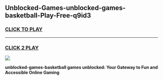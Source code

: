 
## Unblocked-Games-unblocked-games-basketball-Play-Free-q9id3
<h3>
<a href="https://premium76.site?title=unblocked-games-basketball&ref=23A">CLICK TO PLAY</a></h3>
<hr>

<h3>
<a href="https://premium76.site?title=unblocked-games-basketball&ref=23A">CLICK 2 PLAY</a>
  
</h3>

<a href="https://premium76.site?title=unblocked-games-basketball&ref=23A"><img src="https://clearcache.store/games.png"></a>


**unblocked-games-basketball games unblocked: Your Gateway to Fun and Accessible Online Gaming**
